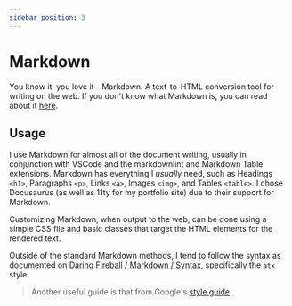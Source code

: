 ```yaml
---
sidebar_position: 3
---
```


# Markdown

You know it, you love it - Markdown. A text-to-HTML conversion tool for writing on the web. If you don't know what Markdown is, you can read about it [here](https://daringfireball.net/projects/markdown/ "Link to Daring Fireball writeup on Markdown").

## Usage

I use Markdown for almost all of the document writing, usually in conjunction with VSCode and the markdownlint and Markdown Table extensions. Markdown has everything I _usually_ need, such as Headings `<h1>`, Paragraphs `<p>`, Links `<a>`, Images `<img>`, and Tables `<table>`. I chose Docusaurus (as well as 11ty for my portfolio site) due to their support for Markdown.

Customizing Markdown, when output to the web, can be done using a simple CSS file and basic classes that target the HTML elements for the rendered text.

Outside of the standard Markdown methods, I tend to follow the syntax as documented on [Daring Fireball / Markdown / Syntax](https://daringfireball.net/projects/markdown/syntax "Link to Daring Fireball Markdown syntax outline"), specifically the `atx` style.

> Another useful guide is that from Google's [style guide](https://google.github.io/styleguide/docguide/style.html "Link to Google's Markdown style guide").

